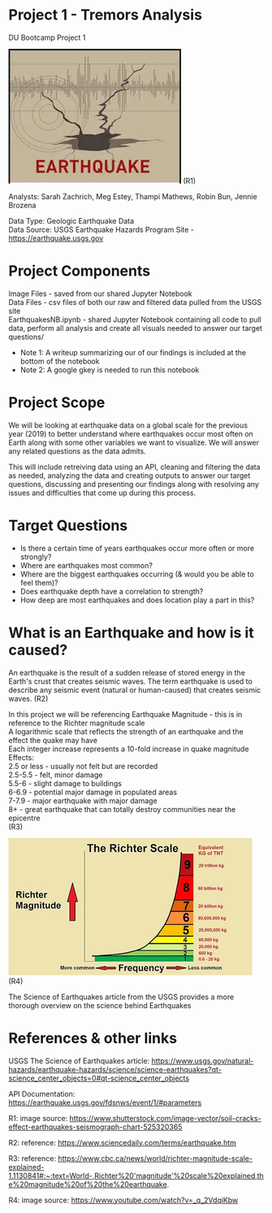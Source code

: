 # Project 1 - Tremors Analysis
DU Bootcamp Project 1

![Earthquake](https://github.com/SarahZ22/Project_1_Tremors_Analysis/blob/master/Images/stock-photo-earthquake2.JPG)
(R1)

Analysts: Sarah Zachrich, Meg Estey, Thampi Mathews, Robin Bun, Jennie Brozena

Data Type: Geologic Earthquake Data\
Data Source: USGS Earthquake Hazards Program Site - https://earthquake.usgs.gov

# Project Components
Image Files - saved from our shared Jupyter Notebook\
Data Files - csv files of both our raw and filtered data pulled from the USGS site\
EarthquakesNB.ipynb - shared Jupyter Notebook containing all code to pull data, perform all analysis and create all visuals needed to answer our target questions/
- Note 1: A writeup summarizing our of our findings is included at the bottom of the notebook
- Note 2: A google gkey is needed to run this notebook

# Project Scope
We will be looking at earthquake data on a global scale for the previous year (2019) to better understand where earthquakes occur most often on Earth along with some other variables we want to visualize. We will answer any related questions as the data admits.

This will include retreiving data using an API, cleaning and filtering the data as needed, analyzing the data and creating outputs to answer our target questions, discussing and presenting our findings along with resolving any issues and difficulties that come up during this process.

# Target Questions
- Is there a certain time of years earthquakes occur more often or more strongly? 
- Where are earthquakes most common? 
- Where are the biggest earthquakes occurring (& would you be able to feel them)? 
- Does earthquake depth have a correlation to strength? 
- How deep are most earthquakes and does location play a part in this? 

# What is an Earthquake and how is it caused?

An earthquake is the result of a sudden release of stored energy in the Earth's crust that creates seismic waves. The term earthquake is used to describe any seismic event (natural or human-caused) that creates seismic waves. (R2) 

In this project we will be referencing Earthquake Magnitude - this is in reference to the Richter magnitude scale\
A logarithmic scale that reflects the strength of an earthquake and the effect the quake may have\
Each integer increase represents a 10-fold increase in quake magnitude\
Effects: \
2.5 or less - usually not felt but are recorded\
2.5-5.5 - felt, minor damage\
5.5-6 - slight damage to buildings\
6-6.9 - potential major damage in populated areas\
7-7.9 - major earthquake with major damage\
8+ - great earthquake that can totally destroy communities near the epicentre\
(R3)

![RichterScale](https://github.com/SarahZ22/Project_1_Tremors_Analysis/blob/master/Images/Richter_Scale.jpg)
(R4)

The Science of Earthquakes article from the USGS provides a more thorough overview on the science behind Earthquakes


# References & other links
USGS The Science of Earthquakes article: https://www.usgs.gov/natural-hazards/earthquake-hazards/science/science-earthquakes?qt-science_center_objects=0#qt-science_center_objects

API Documentation: https://earthquake.usgs.gov/fdsnws/event/1/#parameters

R1: image source: https://www.shutterstock.com/image-vector/soil-cracks-effect-earthquakes-seismograph-chart-525320365

R2: reference: https://www.sciencedaily.com/terms/earthquake.htm

R3: reference: https://www.cbc.ca/news/world/richter-magnitude-scale-explained-1.1130841#:~:text=World-,Richter%20'magnitude'%20scale%20explained,the%20magnitude%20of%20the%20earthquake.

R4: image source: https://www.youtube.com/watch?v=_q_2VdqiKbw
